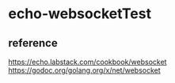 # echo-websocketTest

## reference
<https://echo.labstack.com/cookbook/websocket>
<https://godoc.org/golang.org/x/net/websocket>

